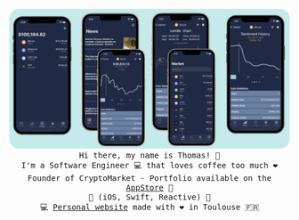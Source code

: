 <p align="center">
  <img src="CryptoMarket-App.png" width="750px">
  <br>
  <samp>
    Hi there, my name is Thomas! 👋 <br>
    I'm a Software Engineer 💻 that loves coffee too much ❤️ <br>
    Founder of CryptoMarket - Portfolio available on the <a href="https://apps.apple.com/fr/app/cryptomarket-portfolio/id1494691514">AppStore</a> 🚀 <br>
    🍏 (iOS, Swift, Reactive) 🍏 <br>
    💻  <a href="https://mthomas3.github.io">Personal website</a> made with ❤️ in Toulouse 🇫🇷
  </samp>
</p>




<!--
**Mthomas3/mthomas3** is a ✨ _special_ ✨ repository because its `README.md` (this file) appears on your GitHub profile.

Here are some ideas to get you started:

- 🔭 I’m currently working on ...
- 🌱 I’m currently learning ...
- 👯 I’m looking to collaborate on ...
- 🤔 I’m looking for help with ...
- 💬 Ask me about ...
- 📫 How to reach me: ...
- 😄 Pronouns: ...
- ⚡ Fun fact: ...
-->
